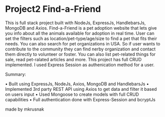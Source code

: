 # Project2 Find-a-Friend
This is full stack project built with NodeJs, ExpressJs, HandlebarsJs, MongoDB and Axios.
Find-a-Friend is a pet adoption website that lets give you info about all the animals available for adoption in real time. 
User can set the filters such as location/pet-type/age/size to find a pet that fits their needs. You can also search for pet organizations in USA.
So if user wants to contribute to the community they can find nerby organization and contact them directly to volunteer or foster.
You can also list pet-related things for sale, read pet-ralated articles and more.
This project has full CRUD implemented. I used Express Session as authenication method for a user.

Summary:

• Built using ExpressJs, NodeJs, Axios, MongoDB and HandlebarsJs
• Implemented 3rd party REST API using Axios to get data and filter it based on users input
• Used Mongoose to create models with full CRUD capabilities
• Full authentication done with Express-Session and bcryptJs

made by mkrusnak

